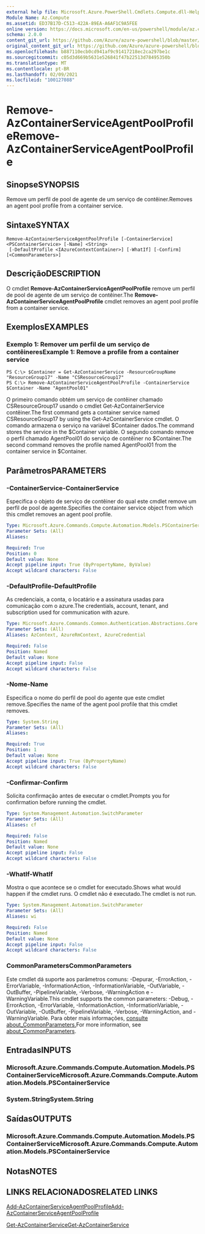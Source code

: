 ```yaml
---
external help file: Microsoft.Azure.PowerShell.Cmdlets.Compute.dll-Help.xml
Module Name: Az.Compute
ms.assetid: ED37B17D-C513-422A-89EA-A6AF1C9A5FEE
online version: https://docs.microsoft.com/en-us/powershell/module/az.compute/remove-azcontainerserviceagentpoolprofile
schema: 2.0.0
content_git_url: https://github.com/Azure/azure-powershell/blob/master/src/Compute/Compute/help/Remove-AzContainerServiceAgentPoolProfile.md
original_content_git_url: https://github.com/Azure/azure-powershell/blob/master/src/Compute/Compute/help/Remove-AzContainerServiceAgentPoolProfile.md
ms.openlocfilehash: b887110ecb0cd941af9c91417218ec2ca297be1c
ms.sourcegitcommit: c05d3d669b5631e526841f47b22513d78495350b
ms.translationtype: MT
ms.contentlocale: pt-BR
ms.lasthandoff: 02/09/2021
ms.locfileid: "100127088"
---
```

# <span data-ttu-id="822d7-101">Remove-AzContainerServiceAgentPoolProfile</span><span class="sxs-lookup"><span data-stu-id="822d7-101">Remove-AzContainerServiceAgentPoolProfile</span></span>

## <span data-ttu-id="822d7-102">Sinopse</span><span class="sxs-lookup"><span data-stu-id="822d7-102">SYNOPSIS</span></span>
<span data-ttu-id="822d7-103">Remove um perfil de pool de agente de um serviço de contêiner.</span><span class="sxs-lookup"><span data-stu-id="822d7-103">Removes an agent pool profile from a container service.</span></span>

## <span data-ttu-id="822d7-104">Sintaxe</span><span class="sxs-lookup"><span data-stu-id="822d7-104">SYNTAX</span></span>

```
Remove-AzContainerServiceAgentPoolProfile [-ContainerService] <PSContainerService> [-Name] <String>
 [-DefaultProfile <IAzureContextContainer>] [-WhatIf] [-Confirm] [<CommonParameters>]
```

## <span data-ttu-id="822d7-105">Descrição</span><span class="sxs-lookup"><span data-stu-id="822d7-105">DESCRIPTION</span></span>
<span data-ttu-id="822d7-106">O cmdlet **Remove-AzContainerServiceAgentPoolProfile** remove um perfil de pool de agente de um serviço de contêiner.</span><span class="sxs-lookup"><span data-stu-id="822d7-106">The **Remove-AzContainerServiceAgentPoolProfile** cmdlet removes an agent pool profile from a container service.</span></span>

## <span data-ttu-id="822d7-107">Exemplos</span><span class="sxs-lookup"><span data-stu-id="822d7-107">EXAMPLES</span></span>

### <span data-ttu-id="822d7-108">Exemplo 1: Remover um perfil de um serviço de contêineres</span><span class="sxs-lookup"><span data-stu-id="822d7-108">Example 1: Remove a profile from a container service</span></span>
```
PS C:\> $Container = Get-AzContainerService -ResourceGroupName "ResourceGroup17" -Name "CSResourceGroup17" 
PS C:\> Remove-AzContainerServiceAgentPoolProfile -ContainerService $Container -Name "AgentPool01"
```

<span data-ttu-id="822d7-109">O primeiro comando obtém um serviço de contêiner chamado CSResourceGroup17 usando o cmdlet Get-AzContainerService contêiner.</span><span class="sxs-lookup"><span data-stu-id="822d7-109">The first command gets a container service named CSResourceGroup17 by using the Get-AzContainerService cmdlet.</span></span>
<span data-ttu-id="822d7-110">O comando armazena o serviço na variável $Container dados.</span><span class="sxs-lookup"><span data-stu-id="822d7-110">The command stores the service in the $Container variable.</span></span>
<span data-ttu-id="822d7-111">O segundo comando remove o perfil chamado AgentPool01 do serviço de contêiner no $Container.</span><span class="sxs-lookup"><span data-stu-id="822d7-111">The second command removes the profile named AgentPool01 from the container service in $Container.</span></span>

## <span data-ttu-id="822d7-112">Parâmetros</span><span class="sxs-lookup"><span data-stu-id="822d7-112">PARAMETERS</span></span>

### <span data-ttu-id="822d7-113">-ContainerService</span><span class="sxs-lookup"><span data-stu-id="822d7-113">-ContainerService</span></span>
<span data-ttu-id="822d7-114">Especifica o objeto de serviço de contêiner do qual este cmdlet remove um perfil de pool de agente.</span><span class="sxs-lookup"><span data-stu-id="822d7-114">Specifies the container service object from which this cmdlet removes an agent pool profile.</span></span>

```yaml
Type: Microsoft.Azure.Commands.Compute.Automation.Models.PSContainerService
Parameter Sets: (All)
Aliases:

Required: True
Position: 0
Default value: None
Accept pipeline input: True (ByPropertyName, ByValue)
Accept wildcard characters: False
```

### <span data-ttu-id="822d7-115">-DefaultProfile</span><span class="sxs-lookup"><span data-stu-id="822d7-115">-DefaultProfile</span></span>
<span data-ttu-id="822d7-116">As credenciais, a conta, o locatário e a assinatura usadas para comunicação com o azure.</span><span class="sxs-lookup"><span data-stu-id="822d7-116">The credentials, account, tenant, and subscription used for communication with azure.</span></span>

```yaml
Type: Microsoft.Azure.Commands.Common.Authentication.Abstractions.Core.IAzureContextContainer
Parameter Sets: (All)
Aliases: AzContext, AzureRmContext, AzureCredential

Required: False
Position: Named
Default value: None
Accept pipeline input: False
Accept wildcard characters: False
```

### <span data-ttu-id="822d7-117">-Nome</span><span class="sxs-lookup"><span data-stu-id="822d7-117">-Name</span></span>
<span data-ttu-id="822d7-118">Especifica o nome do perfil de pool do agente que este cmdlet remove.</span><span class="sxs-lookup"><span data-stu-id="822d7-118">Specifies the name of the agent pool profile that this cmdlet removes.</span></span>

```yaml
Type: System.String
Parameter Sets: (All)
Aliases:

Required: True
Position: 1
Default value: None
Accept pipeline input: True (ByPropertyName)
Accept wildcard characters: False
```

### <span data-ttu-id="822d7-119">-Confirmar</span><span class="sxs-lookup"><span data-stu-id="822d7-119">-Confirm</span></span>
<span data-ttu-id="822d7-120">Solicita confirmação antes de executar o cmdlet.</span><span class="sxs-lookup"><span data-stu-id="822d7-120">Prompts you for confirmation before running the cmdlet.</span></span>

```yaml
Type: System.Management.Automation.SwitchParameter
Parameter Sets: (All)
Aliases: cf

Required: False
Position: Named
Default value: None
Accept pipeline input: False
Accept wildcard characters: False
```

### <span data-ttu-id="822d7-121">-WhatIf</span><span class="sxs-lookup"><span data-stu-id="822d7-121">-WhatIf</span></span>
<span data-ttu-id="822d7-122">Mostra o que acontece se o cmdlet for executado.</span><span class="sxs-lookup"><span data-stu-id="822d7-122">Shows what would happen if the cmdlet runs.</span></span> <span data-ttu-id="822d7-123">O cmdlet não é executado.</span><span class="sxs-lookup"><span data-stu-id="822d7-123">The cmdlet is not run.</span></span>

```yaml
Type: System.Management.Automation.SwitchParameter
Parameter Sets: (All)
Aliases: wi

Required: False
Position: Named
Default value: None
Accept pipeline input: False
Accept wildcard characters: False
```

### <span data-ttu-id="822d7-124">CommonParameters</span><span class="sxs-lookup"><span data-stu-id="822d7-124">CommonParameters</span></span>
<span data-ttu-id="822d7-125">Este cmdlet dá suporte aos parâmetros comuns: -Depurar, -ErrorAction, -ErrorVariable, -InformationAction, -InformationVariable, -OutVariable, -OutBuffer, -PipelineVariable, -Verbose, -WarningAction e -WarningVariable.</span><span class="sxs-lookup"><span data-stu-id="822d7-125">This cmdlet supports the common parameters: -Debug, -ErrorAction, -ErrorVariable, -InformationAction, -InformationVariable, -OutVariable, -OutBuffer, -PipelineVariable, -Verbose, -WarningAction, and -WarningVariable.</span></span> <span data-ttu-id="822d7-126">Para obter mais informações, [consulte about_CommonParameters.](http://go.microsoft.com/fwlink/?LinkID=113216)</span><span class="sxs-lookup"><span data-stu-id="822d7-126">For more information, see [about_CommonParameters](http://go.microsoft.com/fwlink/?LinkID=113216).</span></span>

## <span data-ttu-id="822d7-127">Entradas</span><span class="sxs-lookup"><span data-stu-id="822d7-127">INPUTS</span></span>

### <span data-ttu-id="822d7-128">Microsoft.Azure.Commands.Compute.Automation.Models.PSContainerService</span><span class="sxs-lookup"><span data-stu-id="822d7-128">Microsoft.Azure.Commands.Compute.Automation.Models.PSContainerService</span></span>

### <span data-ttu-id="822d7-129">System.String</span><span class="sxs-lookup"><span data-stu-id="822d7-129">System.String</span></span>

## <span data-ttu-id="822d7-130">Saídas</span><span class="sxs-lookup"><span data-stu-id="822d7-130">OUTPUTS</span></span>

### <span data-ttu-id="822d7-131">Microsoft.Azure.Commands.Compute.Automation.Models.PSContainerService</span><span class="sxs-lookup"><span data-stu-id="822d7-131">Microsoft.Azure.Commands.Compute.Automation.Models.PSContainerService</span></span>

## <span data-ttu-id="822d7-132">Notas</span><span class="sxs-lookup"><span data-stu-id="822d7-132">NOTES</span></span>

## <span data-ttu-id="822d7-133">LINKS RELACIONADOS</span><span class="sxs-lookup"><span data-stu-id="822d7-133">RELATED LINKS</span></span>

[<span data-ttu-id="822d7-134">Add-AzContainerServiceAgentPoolProfile</span><span class="sxs-lookup"><span data-stu-id="822d7-134">Add-AzContainerServiceAgentPoolProfile</span></span>](./Add-AzContainerServiceAgentPoolProfile.md)

[<span data-ttu-id="822d7-135">Get-AzContainerService</span><span class="sxs-lookup"><span data-stu-id="822d7-135">Get-AzContainerService</span></span>](./Get-AzContainerService.md)


